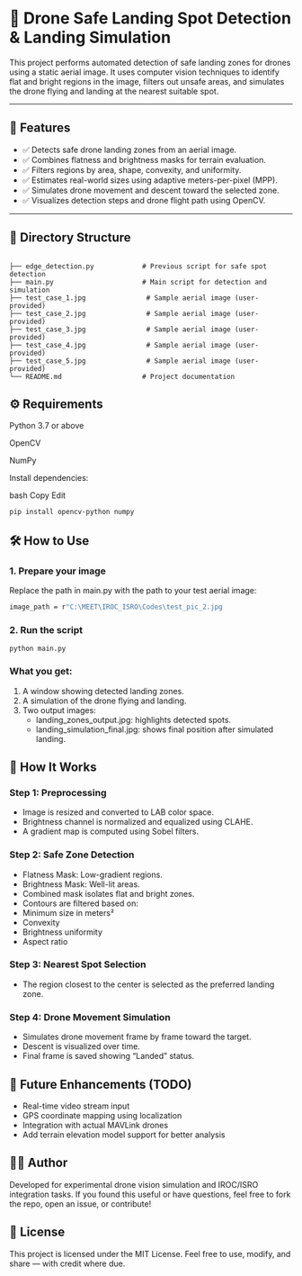 # 🚁 Drone Safe Landing Spot Detection & Landing Simulation

This project performs automated detection of safe landing zones for drones using a static aerial image. It uses computer vision techniques to identify flat and bright regions in the image, filters out unsafe areas, and simulates the drone flying and landing at the nearest suitable spot.

---

## 📌 Features

- ✅ Detects safe drone landing zones from an aerial image.
- ✅ Combines flatness and brightness masks for terrain evaluation.
- ✅ Filters regions by area, shape, convexity, and uniformity.
- ✅ Estimates real-world sizes using adaptive meters-per-pixel (MPP).
- ✅ Simulates drone movement and descent toward the selected zone.
- ✅ Visualizes detection steps and drone flight path using OpenCV.

---

## 📂 Directory Structure

```text

├── edge_detection.py            # Previous script for safe spot detection
├── main.py                      # Main script for detection and simulation
├── test_case_1.jpg               # Sample aerial image (user-provided)
├── test_case_2.jpg               # Sample aerial image (user-provided)
├── test_case_3.jpg               # Sample aerial image (user-provided)
├── test_case_4.jpg               # Sample aerial image (user-provided)
├── test_case_5.jpg               # Sample aerial image (user-provided)
└── README.md                    # Project documentation
```

## ⚙️ Requirements
Python 3.7 or above

OpenCV

NumPy

Install dependencies:

bash
Copy
Edit
```text
pip install opencv-python numpy
```

## 🛠️ How to Use

### 1. Prepare your image
Replace the path in main.py with the path to your test aerial image:

``` bash
image_path = r"C:\MEET\IROC_ISRO\Codes\test_pic_2.jpg
```

### 2. Run the script
```text
python main.py
```

### What you get:
1. A window showing detected landing zones.
2. A simulation of the drone flying and landing.
3. Two output images:
    - landing_zones_output.jpg: highlights detected spots.
    - landing_simulation_final.jpg: shows final position after simulated landing.
  
## 🧠 How It Works
### Step 1: Preprocessing
- Image is resized and converted to LAB color space.
- Brightness channel is normalized and equalized using CLAHE.
- A gradient map is computed using Sobel filters.

### Step 2: Safe Zone Detection
- Flatness Mask: Low-gradient regions.
- Brightness Mask: Well-lit areas.
- Combined mask isolates flat and bright zones.
- Contours are filtered based on:
- Minimum size in meters²
- Convexity
- Brightness uniformity
- Aspect ratio

### Step 3: Nearest Spot Selection
- The region closest to the center is selected as the preferred landing zone.

### Step 4: Drone Movement Simulation
- Simulates drone movement frame by frame toward the target.
- Descent is visualized over time.
- Final frame is saved showing “Landed” status.


## 🛫 Future Enhancements (TODO)
- Real-time video stream input
- GPS coordinate mapping using localization
- Integration with actual MAVLink drones
- Add terrain elevation model support for better analysis

## 👨‍💻 Author
Developed for experimental drone vision simulation and IROC/ISRO integration tasks.
If you found this useful or have questions, feel free to fork the repo, open an issue, or contribute!

## 📄 License
This project is licensed under the MIT License.
Feel free to use, modify, and share — with credit where due.
